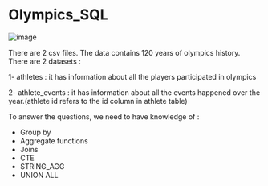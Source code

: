# Olympics_SQL

![image](https://github.com/chandranshuanalyst/Olympics_SQL/assets/91171166/3ecaa2d9-955e-4ae8-b829-f8f9f74b45da)

There are 2 csv files. The data contains 120 years of olympics history. There are 2 datasets :

1- athletes : it has information about all the players participated in olympics

2- athlete_events : it has information about all the events happened over the year.(athlete id refers to the id column in athlete table)

To answer the questions, we need to have knowledge of :
* Group by
* Aggregate functions
* Joins
* CTE
* STRING_AGG
* UNION ALL
